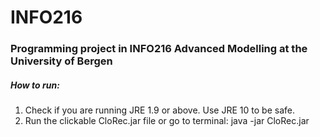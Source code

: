 # INFO216
### Programming project in INFO216 Advanced Modelling at the University of Bergen

##### How to run:

1. Check if you are running JRE 1.9 or above. 
Use JRE 10 to be safe. 
2. Run the clickable CloRec.jar file or go to terminal: java -jar CloRec.jar
